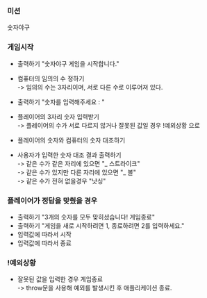 ### 미션
숫자야구

### 게임시작
- 출력하기 "숫자야구 게임을 시작합니다."
- 컴퓨터의 임의의 수 정하기  
-> 임의의 수는 3자리이며, 서로 다른 수로 이루어져 있다.

- 출력하기 "숫자를 입력해주세요 : "
- 플레이어의 3자리 숫자 입력받기  
-> 플레이어의 수가 서로 다르지 않거나 잘못된 값일 경우 !예외상황 으로

- 플레이어의 숫자와 컴퓨터의 숫자 대조하기

- 사용자가 입력한 숫자 대조 결과 출력하기  
-> 같은 수가 같은 자리에 있으면 "_ 스트라이크"  
-> 같은 수가 있지만 다른 자리에 있으면 "_ 볼"  
-> 같은 수가 전혀 없을경우 "낫싱"

### 플레이어가 정답을 맞췄을 경우
- 출력하기 "3개의 숫자를 모두 맞히셨습니다! 게임종료"
- 출력하기 "게임을 새로 시작하려면 1, 종료하려면 2를 입력하세요."
- 입력값에 따라서 시작
- 입력값에 따라서 종료

### !예외상황
- 잘못된 값을 입력한 경우 게임종료  
-> throw문을 사용해 예외를 발생시킨 후 애플리케이션 종료.
